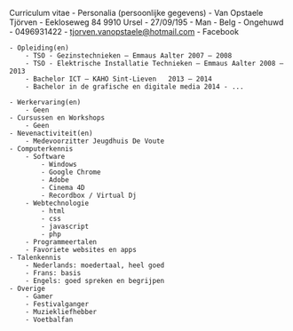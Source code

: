 Curriculum vitae
    - Personalia (persoonlijke gegevens)
        - Van Opstaele Tjörven
        - Eekloseweg 84 9910 Ursel
        - 27/09/195
        - Man
        - Belg
        - Ongehuwd
        - 0496931422
        - tjorven.vanopstaele@hotmail.com
        - Facebook
        
    - Opleiding(en)
        - TSO - Gezinstechnieken – Emmaus Aalter 2007 – 2008
        - TSO - Elektrische Installatie Technieken – Emmaus Aalter 2008 – 2013
	    - Bachelor ICT – KAHO Sint-Lieven	2013 – 2014
        - Bachelor in de grafische en digitale media 2014 - ... 

    - Werkervaring(en)
        - Geen
    - Cursussen en Workshops
        - Geen
    - Nevenactiviteit(en)
        - Medevoorzitter Jeugdhuis De Voute
    - Computerkennis
        - Software
            - Windows
            - Google Chrome
            - Adobe
            - Cinema 4D
            - Recordbox / Virtual Dj
        - Webtechnologie
            - html
            - css
            - javascript 
            - php
        - Programmeertalen
        - Favoriete websites en apps
    - Talenkennis
        - Nederlands: moedertaal, heel goed 
        - Frans: basis 
        - Engels: goed spreken en begrijpen
    - Overige        
        - Gamer
        - Festivalganger
        - Muziekliefhebber
        - Voetbalfan